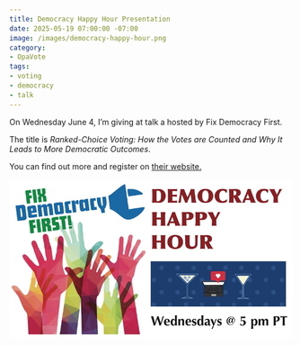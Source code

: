 ```yaml
---
title: Democracy Happy Hour Presentation
date: 2025-05-19 07:00:00 -07:00
image: /images/democracy-happy-hour.png
category:
- OpaVote
tags:
- voting
- democracy
- talk
---
```


On Wednesday June 4, I’m giving at talk a hosted by Fix Democracy First.

The title is *Ranked-Choice Voting: How the Votes are Counted and Why It Leads
to More Democratic Outcomes*.

You can find out more and register on [their website.](https://www.fixdemocracyfirst.org/events/democracy-happy-hour---june-04-2025)

[![Flyer for "Fix Democracy First!" Democracy Happy Hour Wednesdays at 5 pm PT](/images/democracy-happy-hour.png)](https://www.fixdemocracyfirst.org/events/democracy-happy-hour---june-04-2025)
